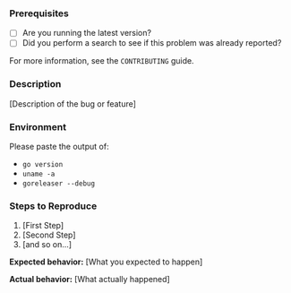 ### Prerequisites

* [ ] Are you running the latest version?
* [ ] Did you perform a search to see if this problem was already reported?

For more information, see the `CONTRIBUTING` guide.

### Description

[Description of the bug or feature]

### Environment

Please paste the output of:

- `go version`
- `uname -a`
- `goreleaser --debug`


### Steps to Reproduce

1. [First Step]
2. [Second Step]
3. [and so on...]

**Expected behavior:** [What you expected to happen]

**Actual behavior:** [What actually happened]

